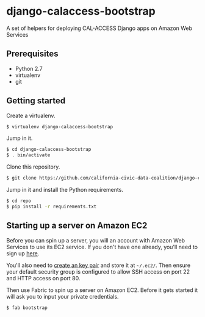 django-calaccess-bootstrap
==========================

A set of helpers for deploying CAL-ACCESS Django apps on Amazon Web Services

Prerequisites
-------------

* Python 2.7
* virtualenv
* git

Getting started
---------------

Create a virtualenv.

```bash
$ virtualenv django-calaccess-bootstrap
```

Jump in it.

```bash
$ cd django-calaccess-bootstrap
$ . bin/activate
```

Clone this repository.

```bash
$ git clone https://github.com/california-civic-data-coalition/django-calaccess-bootstrap.git repo
```

Jump in it and install the Python requirements.

```bash
$ cd repo
$ pip install -r requirements.txt
```

Starting up a server on Amazon EC2
----------------------------------

Before you can spin up a server, you will an account with Amazon Web Services to use its EC2 service. If you don't have one already, you'll need to sign up [here]().

You'll also need to [create an key pair](http://docs.aws.amazon.com/AWSEC2/latest/UserGuide/ec2-key-pairs.html) and store it at ``~/.ec2/``. Then ensure your default security group is configured to allow SSH
access on port 22 and HTTP access on port 80.

Then use Fabric to spin up a server on Amazon EC2. Before it gets started it will
ask you to input your private credentials.

```bash
$ fab bootstrap
```
